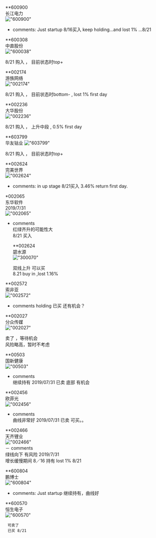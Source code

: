 
**600900  
长江电力  
!["600900"](http://www.alphadiscover.com/marketstate/cn_CSI300_stock/img/600900.SS.png)  

- comments:
      Just startup
      8/16买入
      keep holding...and lost 1% ...8/21
      

**600308  
中直股份  
!["600038"](http://www.alphadiscover.com/marketstate/cn_CSI300_stock/img/600038.SS.png)  

   8/21 购入  ， 目前状态时top+
   

**002174   
游族网络  
!["002174"](http://www.alphadiscover.com/marketstate/cn_CSI300_stock/img/002174.SZ.png)  

   8/21 购入  ， 目前状态时bottom-  , lost 1% first day
   
**002236  
大华股份  
!["002236"](http://www.alphadiscover.com/marketstate/cn_CSI300_stock/img/002236.SZ.png)  

   8/21 购入  ， 上升中段 ,   0.5% first day    

**603799  
华友钴业
!["603799"](http://www.alphadiscover.com/marketstate/cn_CSI300_stock/img/603799.SS.png)  

   8/21 购入  ， 目前状态时top+
   

**002624  
完美世界  
!["002624"](http://www.alphadiscover.com/marketstate/cn_CSI300_stock/img/002624.SZ.png)  

- comments:
      in up stage
      8/21买入  3.46% return first day.
      
      
      
*002065  
东华软件  
2019/7/31  
!["002065"](http://www.alphadiscover.com/marketstate/cn_CSI300_stock/img/002065.SZ.png)  
- comments  
      红绿齐升的可能性大  
      8/21 买入
      
      
  **002624  
 碧水源  
 !["300070"](http://www.alphadiscover.com/marketstate/cn_CSI300_stock/img/300070.SZ.png)  
 
 
    双线上升
     可以买  
     8.21 buy in ,lost 1.16%
     

**002572  
索非亚  
!["002572"](http://www.alphadiscover.com/marketstate/cn_CSI300_stock/img/002572.SZ.png)  
- comments
    holding 
    已买 还有机会？
    

**002027  
分众传媒  
!["002027"](http://www.alphadiscover.com/marketstate/cn_CSI300_stock/img/002027.SZ.png)  

   卖了 ，等待机会  
   风险略高，暂时不考虑
   


**00503  
国新健康  
!["00503"](http://www.alphadiscover.com/marketstate/cn_CSI300_stock/img/000503.SZ.png)  
- comments  
    继续持有 2019/07/31
    已卖  底部 有机会
      
  

**002456  
欧菲光  
!["002456"](http://www.alphadiscover.com/marketstate/cn_CSI300_stock/img/002456.SZ.png)

- comments  
    曲线非常好 2019/07/31
    已卖
    可买。。
    



**002466  
天齐锂业  
!["002466"](http://www.alphadiscover.com/marketstate/cn_CSI300_stock/img/002466.SZ.png)  
－ comments  
     绿线向下 有风险 2019/7/31  
     增长缓慢期间  8／16 持有
     lost 1%  8/21


**600804  
鹏博士  
!["600804"](http://www.alphadiscover.com/marketstate/cn_CSI300_stock/img/600804.SS.png)  

- comments:
      Just startup
      继续持有，曲线好
 
 
 **600570  
 恒生电子  
 !["600570"](http://www.alphadiscover.com/marketstate/cn_CSI300_stock/img/600570.SS.png)  
     
     可卖了   
     已买 8/21 
     
    
        

